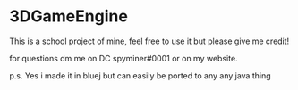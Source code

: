 # 3DGameEngine
This is a school project of mine, feel free to use it but please give me credit!

for questions dm me on DC spyminer#0001 or on my website.

p.s. Yes i made it in bluej but can easily be ported to any any java thing

